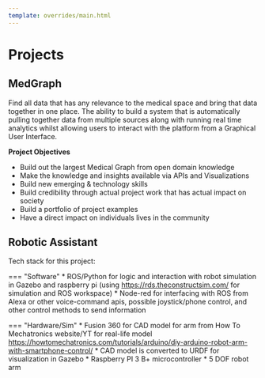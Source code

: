 ```yaml
---
template: overrides/main.html
---
```


# Projects

## MedGraph

Find all data that has any relevance to the medical space and bring that data together in one place. The ability to build a system that is automatically pulling together data from multiple sources along with running real time analytics whilst allowing users to interact with the platform from a Graphical User Interface.

**Project Objectives**

 * Build out the largest Medical Graph from open domain knowledge
 * Make the knowledge and insights available via APIs and Visualizations
 * Build new emerging & technology skills
 * Build credibility through actual project work that has actual impact on society
 * Build a portfolio of project examples
 * Have a direct impact on individuals lives in the community

## Robotic Assistant

Tech stack for this project:

=== "Software"
    * ROS/Python for logic and interaction with robot simulation in Gazebo and raspberry pi (using https://rds.theconstructsim.com/ for simulation and ROS workspace)
    * Node-red for interfacing with ROS from Alexa or other voice-command apis, possible joystick/phone control, and other control methods to send information

=== "Hardware/Sim"
    * Fusion 360 for CAD model for arm from How To Mechatronics website/YT for real-life model https://howtomechatronics.com/tutorials/arduino/diy-arduino-robot-arm-with-smartphone-control/
    * CAD model is converted to URDF for visualization in Gazebo
    * Raspberry PI 3 B+ microcontroller
    * 5 DOF robot arm